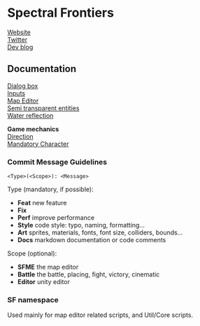 # Spectral Frontiers

[Website](http://spectralfrontiers.com/)  
[Twitter](https://twitter.com/specfrontiers)  
[Dev blog](https://forums.tigsource.com/index.php?topic=64909.0)

## Documentation

[Dialog box](Documentation/DialogBox.md)  
[Inputs](Documentation/Inputs.md)  
[Map Editor](Documentation/SFMapEditor.md)  
[Semi transparent entities](Documentation/SemiTransparentEntities.md)  
[Water reflection](Documentation/WaterReflection.md)

**Game mechanics**  
   [Direction](Documentation/Direction.md)  
   [Mandatory Character](Documentation/MandatoryCharacter.md)

### Commit Message Guidelines

`<Type>(<Scope>): <Message>`

Type (mandatory, if possible):
- **Feat** new feature
- **Fix**
- **Perf** improve performance 
- **Style** code style: typo, naming, formatting...
- **Art** sprites, materials, fonts, font size, colliders, bounds...
- **Docs** markdown documentation or code comments

Scope (optional):
- **SFME** the map editor
- **Battle** the battle, placing, fight, victory, cinematic
- **Editor** unity editor

### SF namespace

Used mainly for map editor related scripts, and Util/Core scripts.

